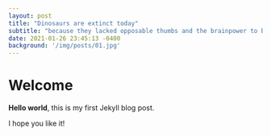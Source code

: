 ```yaml
---
layout: post
title: "Dinosaurs are extinct today"
subtitle: "because they lacked opposable thumbs and the brainpower to build a space program."
date: 2021-01-26 23:45:13 -0400
background: '/img/posts/01.jpg'
---
```


# Welcome

**Hello world**, this is my first Jekyll blog post.

I hope you like it!
